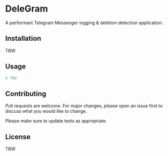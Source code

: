 # DeleGram 

A performant Telegram Messenger logging & deletion detection application.

## Installation

TBW



## Usage

```bash
# TBW
```

## Contributing
Pull requests are welcome. For major changes, please open an issue first to discuss what you would like to change.

Please make sure to update tests as appropriate.

## License
TBW